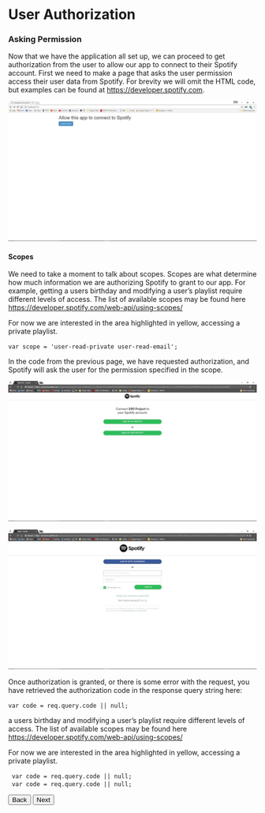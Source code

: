 # User Authorization
### Asking Permission

Now that we have the application all set up, we can proceed to get authorization from the user to allow our app to connect to their
Spotify account. First we need to make a page that asks the user permission access their user data from Spotify. For brevity we will 
omit the HTML code, but examples can be found at https://developer.spotify.com.

![GrantAccess](/images/grantAccess.jpg)

#### Scopes

We need to take a moment to talk about scopes. Scopes are what determine how much information we are authorizing Spotify to grant to our app. For example, getting a users birthday and modifying a user’s playlist require different levels of access. The list of available scopes may be found here https://developer.spotify.com/web-api/using-scopes/

For now we are interested in the area highlighted in yellow, accessing a private playlist.

    var scope = 'user-read-private user-read-email';


In the code from the previous page, we have requested authorization, and Spotify will ask the user for the permission specified in the scope.


![access](/images/access.jpg)

![login](/images/login.jpg)

Once authorization is granted, or there is some error with the request, you have retrieved the authorization code in the response query string here:

    var code = req.query.code || null;


a users birthday and modifying a user’s playlist require different levels of access. The list of available scopes may be found here https://developer.spotify.com/web-api/using-scopes/

For now we are interested in the area highlighted in yellow, accessing a private playlist.



     var code = req.query.code || null;
     var code = req.query.code || null;

<button onclick="location.href = 'https://licktopia.github.io/page3';" id="myButton" class="float-left submit-button" >Back</button>
<button onclick="location.href = 'https://licktopia.github.io/page5';" id="myButton" class="float-right submit-button" >Next</button>
